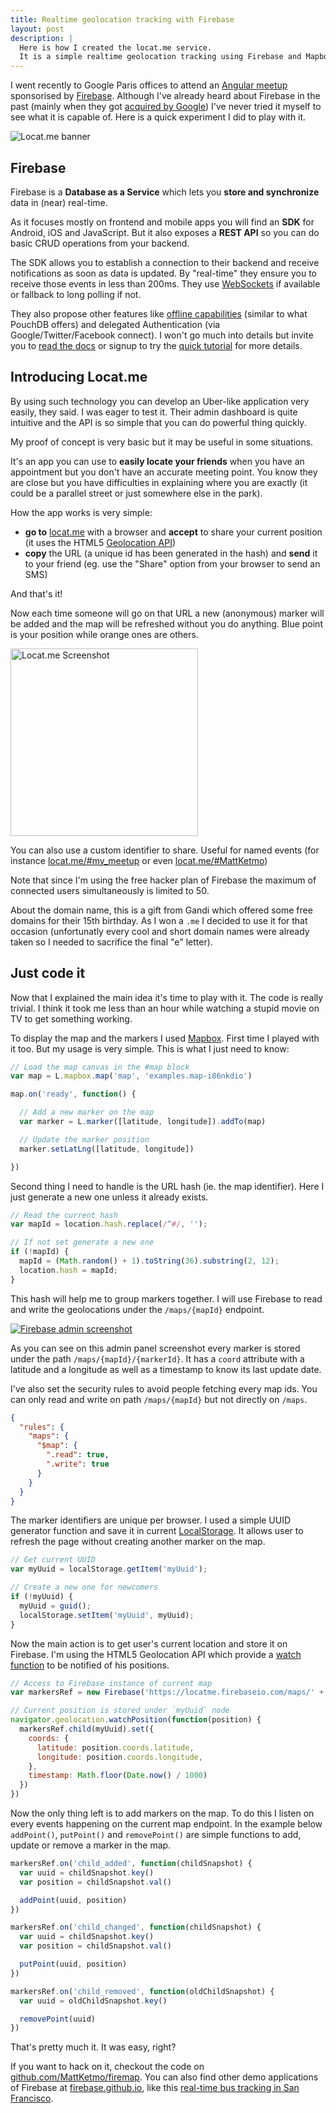 ```yaml
---
title: Realtime geolocation tracking with Firebase
layout: post
description: |
  Here is how I created the locat.me service.
  It is a simple realtime geolocation tracking using Firebase and Mapbox.
---
```


I went recently to Google Paris offices to attend an [Angular meetup](http://www.meetup.com/AngularJS-Paris/events/221083701/)
sponsorised by [Firebase](https://www.firebase.com/).
Although I've already heard about Firebase in the past (mainly when they got [acquired by Google](https://www.firebase.com/blog/2014-10-21-firebase-joins-google.html))
I've never tried it myself to see what it is capable of.
Here is a quick experiment I did to play with it.

<p class="banner-container">
  <img
    class="Image center responsize isRounded"
    src="/uploads/blog/2015-04-16-realtime-geolocation-tracking-firebase/locatme-banner.png"
    alt="Locat.me banner"/>
</p>

## Firebase

Firebase is a **Database as a Service** which lets you **store and synchronize** data in (near) real-time.

As it focuses mostly on frontend and mobile apps you will find an **SDK** for Android, iOS and JavaScript.
But it also exposes a **REST API** so you can do basic CRUD operations from your backend.

The SDK allows you to establish a connection to their backend and receive notifications as soon as
data is updated. By "real-time" they ensure you to receive those events in less than 200ms.
They use [WebSockets](https://developer.mozilla.org/fr/docs/WebSockets) if available or fallback
to long polling if not.

They also propose other features like [offline capabilities](https://www.firebase.com/docs/web/guide/offline-capabilities.html)
(similar to what PouchDB offers) and delegated Authentication (via Google/Twitter/Facebook connect).
I won't go much into details but invite you to [read the docs](https://www.firebase.com/docs/)
or signup to try the [quick tutorial](https://www.firebase.com/how-it-works.html) for more details.

## Introducing Locat.me

By using such technology you can develop an Uber-like application very easily, they said.
I was eager to test it.
Their admin dashboard is quite intuitive and the API is so simple that you can do powerful
thing quickly.

My proof of concept is very basic but it may be useful in some situations.

It's an app you can use to **easily locate your friends** when you have an appointment
but you don't have an accurate meeting point.
You know they are close but you have difficulties in explaining where you are exactly
(it could be a parallel street or just somewhere else in the park).

How the app works is very simple:

- **go to** [locat.me](http://locat.me/) with a browser and **accept** to share your current position
  (it uses the HTML5 [Geolocation API](https://developer.mozilla.org/en-US/docs/Web/API/Geolocation/Using_geolocation))
- **copy** the URL (a unique id has been generated in the hash) and **send** it to your friend
  (eg. use the "Share" option from your browser to send an SMS)

And that's it!

Now each time someone will go on that URL a new (anonymous) marker will be added
and the map will be refreshed without you do anything.
Blue point is your position while orange ones are others.

<p>
  <a href="/uploads/blog/2015-04-16-realtime-geolocation-tracking-firebase/locatme-screenshot.png">
    <img
      class="Image center responsize"
      src="/uploads/blog/2015-04-16-realtime-geolocation-tracking-firebase/locatme-screenshot.png"
      alt="Locat.me Screenshot"
      width="300px" />
  </a>
</p>

You can also use a custom identifier to share. Useful for named events
(for instance [locat.me/#my_meetup](http://locat.me/#my_meetup) or even [locat.me/#MattKetmo](http://locat.me/#MattKetmo))

<div class="note warning">
  <p>
    Note that since I'm using the free hacker plan of Firebase the maximum of
    connected users simultaneously is limited to 50.
  </p>
</div>

<div class="note info">
  <p>
    About the domain name, this is a gift from Gandi which offered some free domains for their 15th birthday.
    As I won a <code>.me</code> I decided to use it for that occasion (unfortunatly every cool and short domain names
    were already taken so I needed to sacrifice the final "e" letter).
  </p>
</div>


## Just code it

Now that I explained the main idea it's time to play with it.
The code is really trivial.
I think it took me less than an hour while watching a stupid movie on TV to get something working.

To display the map and the markers I used [Mapbox](https://www.mapbox.com/).
First time I played with it too.
But my usage is very simple. This is what I just need to know:

```js
// Load the map canvas in the #map block
var map = L.mapbox.map('map', 'examples.map-i86nkdio')

map.on('ready', function() {

  // Add a new marker on the map
  var marker = L.marker([latitude, longitude]).addTo(map)

  // Update the marker position
  marker.setLatLng([latitude, longitude])

})
```

Second thing I need to handle is the URL hash (ie. the map identifier).
Here I just generate a new one unless it already exists.

```js
// Read the current hash
var mapId = location.hash.replace(/^#/, '');

// If not set generate a new one
if (!mapId) {
  mapId = (Math.random() + 1).toString(36).substring(2, 12);
  location.hash = mapId;
}
```

This hash will help me to group markers together.
I will use Firebase to read and write the geolocations under the `/maps/{mapId}` endpoint.

<p>
  <a href="/uploads/blog/2015-04-16-realtime-geolocation-tracking-firebase/screenshot-firebase-admin.png">
    <img
      class="Image center responsize"
      src="/uploads/blog/2015-04-16-realtime-geolocation-tracking-firebase/screenshot-firebase-admin.png"
      alt="Firebase admin screenshot"
      style="max-height:550px" />
  </a>
</p>

As you can see on this admin panel screenshot every marker is stored under the path
`/maps/{mapId}/{markerId}`. It has a `coord` attribute with a latitude and a longitude
as well as a timestamp to know its last update date.

I've also set the security rules to avoid people fetching every map ids.
You can only read and write on path `/maps/{mapId}` but not directly on `/maps`.

```json
{
  "rules": {
    "maps": {
      "$map": {
        ".read": true,
        ".write": true
      }
    }
  }
}
```

The marker identifiers are unique per browser.
I used a simple UUID generator function and save it in current [LocalStorage](https://developer.mozilla.org/en-US/docs/Web/API/Storage/LocalStorage).
It allows user to refresh the page without creating another marker on the map.

```js
// Get current UUID
var myUuid = localStorage.getItem('myUuid');

// Create a new one for newcomers
if (!myUuid) {
  myUuid = guid();
  localStorage.setItem('myUuid', myUuid);
}
```

Now the main action is to get user's current location and store it on Firebase.
I'm using the HTML5 Geolocation API which provide a [watch function](https://developer.mozilla.org/en-US/docs/Web/API/Geolocation/Using_geolocation#Watching_the_current_position)
to be notified of his positions.

```js
// Access to Firebase instance of current map
var markersRef = new Firebase('https://locatme.firebaseio.com/maps/' + mapId);

// Current position is stored under `myUuid` node
navigator.geolocation.watchPosition(function(position) {
  markersRef.child(myUuid).set({
    coords: {
      latitude: position.coords.latitude,
      longitude: position.coords.longitude,
    },
    timestamp: Math.floor(Date.now() / 1000)
  })
})
```

Now the only thing left is to add markers on the map.
To do this I listen on every events happening on the current map endpoint.
In the example below `addPoint()`, `putPoint()` and `removePoint()` are
simple functions to add, update or remove a marker in the map.

```js
markersRef.on('child_added', function(childSnapshot) {
  var uuid = childSnapshot.key()
  var position = childSnapshot.val()

  addPoint(uuid, position)
})

markersRef.on('child_changed', function(childSnapshot) {
  var uuid = childSnapshot.key()
  var position = childSnapshot.val()

  putPoint(uuid, position)
})

markersRef.on('child_removed', function(oldChildSnapshot) {
  var uuid = oldChildSnapshot.key()

  removePoint(uuid)
})
```

That's pretty much it. It was easy, right?

If you want to hack on it, checkout the code on [github.com/MattKetmo/firemap](https://github.com/MattKetmo/firemap/blob/v1.0.0/app.js).
You can also find other demo applications of Firebase at [firebase.github.io](https://firebase.github.io/),
like this [real-time bus tracking in San Francisco](https://geofire.firebaseapp.com/sfVehicles/index.html).

